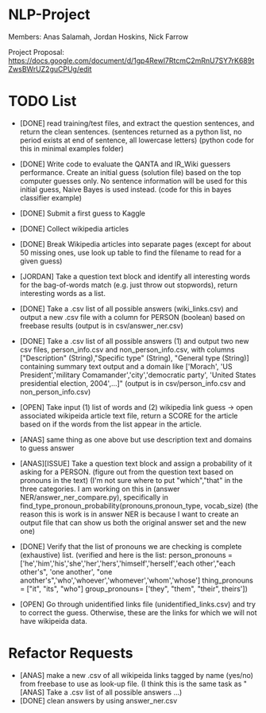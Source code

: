 NLP-Project
===========
Members: Anas Salamah, Jordan Hoskins, Nick Farrow

Project Proposal: https://docs.google.com/document/d/1gp4Rewl7RtcmC2mRnU7SY7rK689tZwsBWrUZ2guCPUg/edit

TODO List
===========

* [DONE] read training/test files, and extract the question sentences, and return the clean sentences.
(sentences returned as a python list, no period exists at end of sentence, all lowercase letters)
(python code for this in minimal examples folder)

* [DONE] Write code to evaluate the QANTA and IR_Wiki guessers performance.
Create an initial guess (solution file) based on the top computer guesses only.
No sentence information will be used for this initial guess, Naive Bayes is used instead.
(code for this in bayes classifier example)

* [DONE] Submit a first guess to Kaggle

* [DONE] Collect wikipedia articles

* [DONE] Break Wikipedia articles into separate pages (except for about 50 missing ones, use look up table to find the filename to read for a given guess)

* [JORDAN] Take a question text block and identify all interesting words for the bag-of-words match (e.g. just throw out stopwords), return interesting words as a list.

* [DONE] Take a .csv list of all possible answers (wiki_links.csv) and output a new .csv file with a column for PERSON (boolean) based on freebase results
(output is in csv/answer_ner.csv)
* [DONE] Take a .csv list of all possible answers (1) and output two new csv files, person_info.csv and non_person_info.csv, with columns ["Description" (String),"Specific type" (String), "General type (String)] containing summary text output and a domain like ['Morach', 'US President','military Comamander','city','democratic party', 'United States presidential election, 2004',...]"
(output is in csv/person_info.csv and non_person_info.csv)

* [OPEN] Take input (1) list of words and (2) wikipedia link guess -> open associated wikipeida article text file, return a SCORE for the article based on if the words from the list appear in the article.

* [ANAS] same thing as one above but use description text and domains to guess answer

* [ANAS][ISSUE] Take a question text block and assign a probability of it asking for a PERSON. (figure out from the question text based on pronouns in the text)
(I'm not sure where to put "which","that" in the three categories. I am working on this in (answer NER/answer_ner_compare.py), specifically in find_type_pronoun_probability(pronouns,pronoun_type, vocab_size)
(the reason this is work is in answer NER is because I want to create an output file that can show us both the original answer set and the new one)

* [DONE] Verify that the list of pronouns we are checking is complete (exhaustive) list.
(verified and here is the list:
person_pronouns = ['he','him','his','she','her','hers','himself','herself','each other',"each other's", 'one another', "one another's",'who','whoever','whomever','whom','whose'] 
thing_pronouns = ["it", "its", "who"]
group_pronouns= ['they", "them", "their", theirs'])

* [OPEN] Go through unidentified links file (unidentified_links.csv) and try to correct the guess.  Otherwise, these are the links for which we will not have wikipeida data.

Refactor Requests
===========

* [ANAS] make a new .csv of all wikipeida links tagged by name (yes/no) from freebase to use as look-up file. 
(I think this is the same task as "[ANAS] Take a .csv list of all possible answers ...)
* [DONE] clean answers by using answer_ner.csv
 
